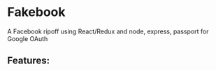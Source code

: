 # Fakebook

A Facebook ripoff using React/Redux and node, express, passport for Google OAuth

## Features:
